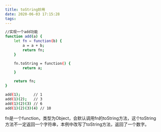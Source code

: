 ```yaml
---
title: toString妙用
date: 2020-06-03 17:15:28
tags:
---
```

```bash
//实现一个add功能
function add(a) {
    let fn = function(b) {
        a = a + b;
        return fn;
    }

    fn.toString = function() {
        return a;
    }

    return fn;
}

add(1);      // 1
add(1)(2);   // 3
add(1)(2)(3) // 6
add(1)(2)(3)(4) // 10
```

fn是一个function，类型为Object，会默认调用fn的toString方法，这个toString方法不一定返回一个字符串，本例中改写了toString方法，返回了一个数字。